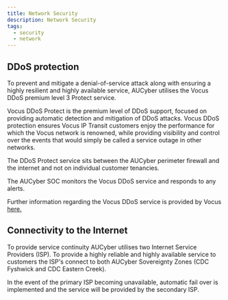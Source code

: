 ```yaml
---
title: Network Security
description: Network Security
tags:
  - security
  - network
---
```


## DDoS protection ##
To prevent and mitigate a denial-of-service attack along with ensuring a highly resilient and highly available service, AUCyber utilises the Vocus DDoS premium level 3 Protect service.  

Vocus DDoS Protect is the premium level of DDoS support, focused on providing automatic detection and mitigation of DDoS attacks. Vocus DDoS protection ensures Vocus IP Transit customers enjoy the performance for which the Vocus network is renowned, while providing visibility and control over the events that would simply be called a service outage in other networks.

The DDoS Protect service sits between the AUCyber perimeter firewall and the internet and not on individual customer tenancies.

The AUCyber SOC monitors the Vocus DDoS service and responds to any alerts.

Further information regarding the Vocus DDoS service is provided by Vocus [here.](https://www.vocus.com.au/enterprise/connectivity/managed-network-services/ddos-protection)

## Connectivity to the Internet ##
To provide service continuity AUCyber utilises two Internet Service Providers (ISP). To provide a highly reliable and highly available service to customers the ISP's connect to both AUCyber Sovereignty Zones (CDC Fyshwick and CDC Eastern Creek). 

In the event of the primary ISP becoming unavailable, automatic fail over is implemented and the service will be provided by the secondary ISP.